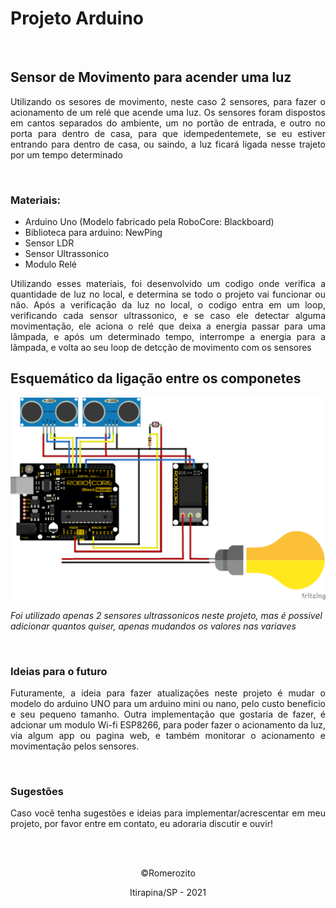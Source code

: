 # Projeto Arduino

<br>

## Sensor de Movimento para acender uma luz
<p align=justify>Utilizando os sesores de movimento, neste caso 2 sensores, para fazer o acionamento de um relé que acende uma luz. 
Os sensores foram dispostos em cantos separados do ambiente, um no portão de entrada, e outro no porta para dentro de casa, para que idempedentemete, se eu estiver entrando para dentro de casa, ou saindo, a luz ficará ligada nesse trajeto por um tempo determinado</p>

<br>

### Materiais:
- Arduino Uno (Modelo fabricado pela RoboCore: Blackboard)
- Biblioteca para arduino: NewPing
- Sensor LDR
- Sensor Ultrassonico
- Modulo Relé 

<p align=justify>Utilizando esses materiais, foi desenvolvido um codigo onde verifica a quantidade de luz no local, e determina se todo o projeto vai funcionar ou não. Após a verificação da luz no local, o codigo entra em um loop, verificando cada sensor ultrassonico, e se caso ele detectar alguma movimentação, ele aciona o relé que deixa a energia passar para uma lâmpada, e após um determinado tempo, interrompe a energia para a lâmpada, e volta ao seu loop de detcção de movimento com os sensores</p>

## Esquemático da ligação entre os componetes
![ligação](Esquema_ligacao_sensor_Movimento.png)

*Foi utilizado apenas 2 sensores ultrassonicos neste projeto, mas é possivel adicionar quantos quiser, apenas mudandos os valores nas variaves*
<br>

<br>

### Ideias para o futuro
<p align=justify>Futuramente, a ideia para fazer atualizações neste projeto é mudar o modelo do arduino UNO para um arduino mini ou nano, pelo custo beneficio e seu pequeno tamanho. Outra implementação que gostaria de fazer, é adcionar um modulo Wi-fi ESP8266, para poder fazer o acionamento da luz, via algum app ou pagina web, e também monitorar o acionamento e movimentação pelos sensores.</p>

<br>

### Sugestões
<p align=justify>Caso você tenha sugestões e ideias para implementar/acrescentar em meu projeto, por favor entre em contato, eu adoraria discutir e ouvir!</p>

<br>
<br>

<p align=center>©Romerozito</p>
<p align=center>Itirapina/SP - 2021</p>
